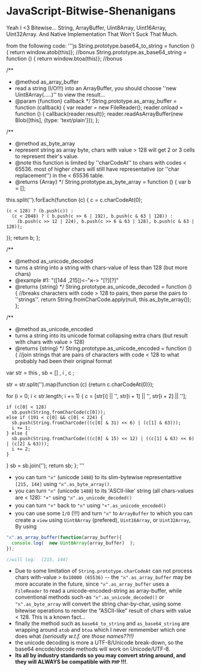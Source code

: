 # JavaScript-Bitwise-Shenanigans
Yeah I &lt;3 Bitewise... String, ArrayBuffer, Uint8Array, Uint16Array, Uint32Array. And Native Implementation That Won't Suck That Much.

from the following code:
'''js
String.prototype.base64_to_string = function () { return window.atob(this)}; //bonus
String.prototype.as_base64_string = function () { return window.btoa(this)}; //bonus

/**
 * @method as_array_buffer
 * read a string (I/O!!!) into an ArrayBuffer, you should choose ''new Uint8Array(.....)'' to view the result...
 * @param {function} callback
 */
String.prototype.as_array_buffer = function (callback) {
  var reader = new FileReader();
  reader.onload = function () { callback(reader.result)};
  reader.readAsArrayBuffer(new Blob([this], {type: 'text/plain'}));
};

/**
 * @method as_byte_array
 * represent string as array byte, chars with value > 128 will get 2 or 3 cells to represent their's value.
 * @note this function is limited by ''charCodeAt'' to chars with codes < 65536. most of higher chars will still have representative (or ''char replacement'') in the < 65536 table.
 * @returns {Array}
 */
String.prototype.as_byte_array = function () {
  var b = [];

  this.split('').forEach(function (c) {
    c = c.charCodeAt(0);

    (c < 128) ? (b.push(c)) :
      (c < 2048) ? ( b.push(c >> 6 | 192), b.push(c & 63 | 128)) :
        (b.push(c >> 12 | 224), b.push(c >> 6 & 63 | 128), b.push(c & 63 | 128));
  });
  return b;
};

/**
 * @method as_unicode_decoded
 * turns a string into a string with chars-value of less than 128 (but more chars)
 * @example #1:   "א"->([215, 144])-> "[?][?]"
 * @returns {string}
 */
String.prototype.as_unicode_decoded = function () {
  //breaks characters with code > 128 to pairs, then parse the pairs to ''strings''.
  return String.fromCharCode.apply(null, this.as_byte_array());
};

/**
 * @method as_unicode_encoded
 * turns a string into its unicode format collapsing extra chars (but result with chars with value > 128)
 * @returns {string}
 */
String.prototype.as_unicode_encoded = function () {
  //join strings that are pairs of characters with code < 128 to what probably had been their original format

  var
    str = this
    , sb = []
    , i
    , c
    ;

  str = str.split('').map(function (c) {return c.charCodeAt(0)});

  for (i = 0; i < str.length; i += 1) {
    c = [str[i] || '', str[i + 1] || '', str[i + 2] || ''];

    if (c[0] < 128)
      sb.push(String.fromCharCode(c[0]));
    else if (191 < c[0] && c[0] < 224) {
      sb.push(String.fromCharCode(((c[0] & 31) << 6) | (c[1] & 63)));
      i += 1;
    } else {
      sb.push(String.fromCharCode(((c[0] & 15) << 12) | ((c[1] & 63) << 6) | (c[2] & 63)));
      i += 2;
    }
  }
  sb = sb.join('');
  return sb;
};
'''


-  you can turn `"א"` (unicode `1488`) to its slim-bytewise representattive `[215, 144]` using `"א".as_byte_array()`.
-  you can turn `"א"` (unicode `1488`) to its 'ASCII-like' string (all chars-values are < 128): `"×"` using `"א".as_unicode_decoded()`
-  you can turn `"×"` back to `"א"` using `"×".as_unicode_encoded()`
-  you can use some `I/O` (!!!) and turn `"א"` to `ArrayBuffer` to which you can create a `view` using `Uint8Array` (prefered), `Uint16Array`, or `Uint32Array`,
By using 
```js
"א".as_array_buffer(function(array_buffer){
  console.log(  new Uint8Array(array_buffer)  );
});

//will log:  [215, 144]
```
-  Due to some limitation of `String.prototype.charCodeAt` can not process chars with-value > `0x10000 (65536)` -- the `"א".as_array_buffer` may be more accurate in the future, since `"א".as_array_buffer` uses a `FileReader` to read a unicode-encoded-string as array-buffer, while conventional methods such-as `"א".as_unicode_decoded()` or `"א".as_byte_array` will convert the string char-by-char, using some bitewise operations to render the "ASCII-like" result of chars with value < 128. This is a known fact...
-  finally the method such as `base64_to_string` and `as_base64_string` are wrapping around `atob` and `btoa` which I never remmember which one does what *(serioudly w.t.f. are those names??!!)*
-  the unicode decoding is more a UTF-8/Unicode break-down, so the base64 encode/decode methods will work on Unicode/UTF-8.
-  **Its all by industry standards so you may convert string around, and they will ALWAYS be compatible with `PHP` !!!**.

